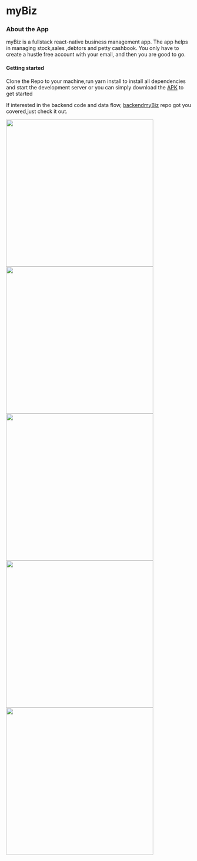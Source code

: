 # myBiz
<h3>About the App</h3>
<p>myBiz is a fullstack react-native business management app. The app helps in managing stock,sales ,debtors and petty cashbook. You only have to create a hustle free account with your email, and then you are good to go.
 <h4>Getting started</h4> 
 <p>Clone the Repo to your machine,run yarn install to install all dependencies and start the development server or you can simply download the <a href=" https://expo.dev/artifacts/7bb99326-9475-484b-85e1-b8aa0bc1954f">APK</a> to get started</p>

  If interested in the  backend code and data flow,   <a href='https://github.com/francisbalimuttajjo/backendmybiz'>backendmyBiz</a> repo got you covered,just check it out.</p>
  <div >
 <img   height="400" src='https://user-images.githubusercontent.com/63359032/169469242-296c8188-8055-4c46-a594-95a4c1eb0d6d.jpg' />
 <img height='400' src='https://user-images.githubusercontent.com/63359032/169470666-6085b48d-64ac-462c-93f1-d67d18631de3.jpg' />
 <img height='400' src='https://user-images.githubusercontent.com/63359032/169470660-30b8689a-7d67-4ef8-ba00-bd647c3f3430.jpg' />
  <img height='400' src='https://user-images.githubusercontent.com/63359032/169470655-a4d89843-de67-41f3-baa7-3a1c9982cc66.jpg' />
 <img height='400' src='https://user-images.githubusercontent.com/63359032/169470650-2d00865e-e14e-42ef-b74c-51ba9a83e534.jpg' />
</div>
                                                                                                                            
  
